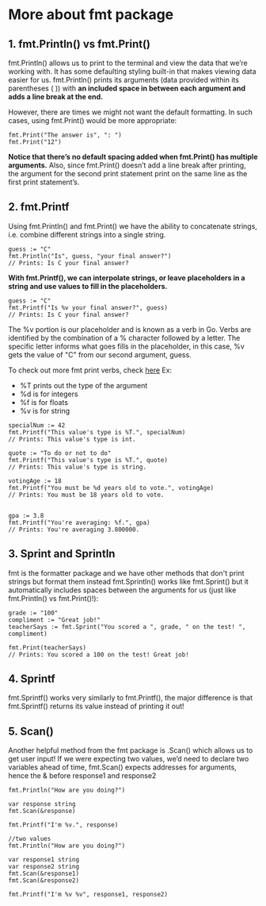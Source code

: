 # More about fmt package

## 1. fmt.Println() vs fmt.Print()
fmt.Println() allows us to print to the terminal and view the data that we’re working with. It has some defaulting styling built-in that makes viewing data easier for us. fmt.Println() prints its arguments (data provided within its parentheses ( )) with **an included space in between each argument and adds a line break at the end.**

However, there are times we might not want the default formatting. In such cases, using fmt.Print() would be more appropriate:
```
fmt.Print("The answer is", ": ")
fmt.Print("12")
```

**Notice that there’s no default spacing added when fmt.Print() has multiple arguments.** Also, since fmt.Print() doesn’t add a line break after printing, the argument for the second print statement print on the same line as the first print statement’s.

## 2. fmt.Printf
Using fmt.Println() and fmt.Print() we have the ability to concatenate strings, i.e. combine different strings into a single string.

```
guess := "C"
fmt.Println("Is", guess, "your final answer?")
// Prints: Is C your final answer?
```
**With fmt.Printf(), we can interpolate strings, or leave placeholders in a string and use values to fill in the placeholders.**
```
guess := "C"
fmt.Printf("Is %v your final answer?", guess)
// Prints: Is C your final answer?
```

The %v portion is our placeholder and is known as a verb in Go. Verbs are identified by the combination of a % character followed by a letter. The specific letter informs what goes fills in the placeholder, in this case, %v gets the value of "C" from our second argument, guess.

To check out more fmt print verbs, check [here](https://golang.org/pkg/fmt/#hdr-Printing)
Ex:
-  %T prints out the type of the  argument
- %d is for integers
- %f is for floats
- %v is for string

```
specialNum := 42
fmt.Printf("This value's type is %T.", specialNum)
// Prints: This value's type is int.

quote := "To do or not to do"
fmt.Printf("This value's type is %T.", quote)
// Prints: This value's type is string.

votingAge := 18
fmt.Printf("You must be %d years old to vote.", votingAge)
// Prints: You must be 18 years old to vote.


gpa := 3.8
fmt.Printf("You're averaging: %f.", gpa)
// Prints: You're averaging 3.800000.

```
## 3. Sprint and Sprintln
fmt is the formatter package and we have other methods that don't print strings but format them instead 
fmt.Sprintln() works like fmt.Sprint() but it automatically includes spaces between the arguments for us (just like fmt.Println() vs fmt.Print()!):

```
grade := "100"
compliment := "Great job!"
teacherSays := fmt.Sprint("You scored a ", grade, " on the test! ", compliment)

fmt.Print(teacherSays)
// Prints: You scored a 100 on the test! Great job!

```

## 4. Sprintf

fmt.Sprintf() works very similarly to fmt.Printf(), the major difference is that fmt.Sprintf() returns its value instead of printing it out!

## 5. Scan()
Another helpful method from the fmt package is .Scan() which allows us to get user input! If we were expecting two values, we’d need to declare two variables ahead of time, fmt.Scan() expects addresses for arguments, hence the & before response1 and response2


```
fmt.Println("How are you doing?")

var response string
fmt.Scan(&response)

fmt.Printf("I'm %v.", response)

//two values
fmt.Println("How are you doing?")

var response1 string
var response2 string
fmt.Scan(&response1)
fmt.Scan(&response2)

fmt.Printf("I'm %v %v", response1, response2)

```